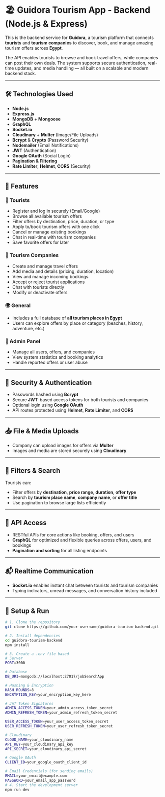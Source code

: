 # 🏖️ Guidora Tourism App - Backend (Node.js & Express)

This is the backend service for **Guidora**, a tourism platform that connects **tourists** and **tourism companies** to discover, book, and manage amazing tourism offers across **Egypt**.

The API enables tourists to browse and book travel offers, while companies can post their own deals. The system supports secure authentication, real-time updates, and media handling — all built on a scalable and modern backend stack.

---

## 🛠️ Technologies Used

- **Node.js**
- **Express.js**
- **MongoDB** + **Mongoose**
- **GraphQL**
- **Socket.io**
- **Cloudinary** + **Multer** (Image/File Uploads)
- **Bcrypt** & **Crypto** (Password Security)
- **Nodemailer** (Email Notifications)
- **JWT** (Authentication)
- **Google OAuth** (Social Login)
- **Pagination & Filtering**
- **Rate Limiter**, **Helmet**, **CORS** (Security)

---

## 🌟 Features

### 🧳 Tourists
- Register and log in securely (Email/Google)
- Browse all available tourism offers
- Filter offers by destination, price, duration, or type
- Apply to/book tourism offers with one click
- Cancel or manage existing bookings
- Chat in real-time with tourism companies
- Save favorite offers for later

### 🏨 Tourism Companies
- Create and manage travel offers
- Add media and details (pricing, duration, location)
- View and manage incoming bookings
- Accept or reject tourist applications
- Chat with tourists directly
- Modify or deactivate offers

### 🌍 General
- Includes a full database of **all tourism places in Egypt**
- Users can explore offers by place or category (beaches, history, adventure, etc.)

### 👮 Admin Panel
- Manage all users, offers, and companies
- View system statistics and booking analytics
- Handle reported offers or user abuse

---

## 🔐 Security & Authentication

- Passwords hashed using **Bcrypt**
- Secure **JWT**-based access tokens for both tourists and companies
- Optional login using **Google OAuth**
- API routes protected using **Helmet**, **Rate Limiter**, and **CORS**

---

## 📤 File & Media Uploads

- Company can upload images for offers via **Multer**
- Images and media are stored securely using **Cloudinary**

---

## 🔎 Filters & Search

Tourists can:
- Filter offers by **destination**, **price range**, **duration**, **offer type**
- Search by **tourism place name**, **company name**, or **offer title**
- Use pagination to browse large lists efficiently

---

## 🚀 API Access

- RESTful APIs for core actions like booking, offers, and users
- **GraphQL** for optimized and flexible queries across offers, users, and bookings
- **Pagination and sorting** for all listing endpoints

---

## 📬 Realtime Communication

- **Socket.io** enables instant chat between tourists and tourism companies
- Typing indicators, unread messages, and conversation history included

---

## 🧪 Setup & Run

```bash
# 1. Clone the repository
git clone https://github.com/your-username/guidora-tourism-backend.git

# 2. Install dependencies
cd guidora-tourism-backend
npm install

# 3. Create a .env file based
# Server
PORT=3000

# Database
DB_URI=mongodb://localhost:27017/jobSearchApp

# Hashing & Encryption
HASH_ROUNDS=8
ENCRYPTION_KEY=your_encryption_key_here

# JWT Token Signatures
ADMIN_ACCESS_TOKEN=your_admin_access_token_secret
ADMIN_REFRESH_TOKEN=your_admin_refresh_token_secret

USER_ACCESS_TOKEN=your_user_access_token_secret
USER_REFRESH_TOKEN=your_user_refresh_token_secret

# Cloudinary
CLOUD_NAME=your_cloudinary_name
API_KEY=your_cloudinary_api_key
API_SECRET=your_cloudinary_api_secret

# Google OAuth
CLIENT_ID=your_google_oauth_client_id

# Email Credentials (for sending emails)
EMAIL=your_email@example.com
PASSWORD=your_email_app_password
# 4. Start the development server
npm run dev

